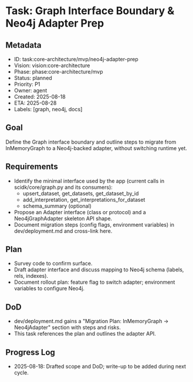 # Task: Graph Interface Boundary & Neo4j Adapter Prep

## Metadata
- ID: task:core-architecture/mvp/neo4j-adapter-prep
- Vision: vision:core-architecture
- Phase: phase:core-architecture/mvp
- Status: planned
- Priority: P1
- Owner: agent
- Created: 2025-08-18
- ETA: 2025-08-28
- Labels: [graph, neo4j, docs]

## Goal
Define the Graph interface boundary and outline steps to migrate from InMemoryGraph to a Neo4j-backed adapter, without switching runtime yet.

## Requirements
- Identify the minimal interface used by the app (current calls in scidk/core/graph.py and its consumers):
  - upsert_dataset, get_datasets, get_dataset_by_id
  - add_interpretation, get_interpretations_for_dataset
  - schema_summary (optional)
- Propose an Adapter interface (class or protocol) and a Neo4jGraphAdapter skeleton API shape.
- Document migration steps (config flags, environment variables) in dev/deployment.md and cross-link here.

## Plan
- Survey code to confirm surface.
- Draft adapter interface and discuss mapping to Neo4j schema (labels, rels, indexes).
- Document rollout plan: feature flag to switch adapter; environment variables to configure Neo4j.

## DoD
- dev/deployment.md gains a "Migration Plan: InMemoryGraph → Neo4jAdapter" section with steps and risks.
- This task references the plan and outlines the adapter API.

## Progress Log
- 2025-08-18: Drafted scope and DoD; write-up to be added during next cycle.
